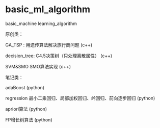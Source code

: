 ﻿basic_ml_algorithm
==================

basic_machine learning_algorithm

原创类：

GA_TSP : 用遗传算法解决旅行商问题	(c++)

decision_tree: C4.5决策树（只处理离散属性） (c++)

SVM&SMO  SMO算法实现  (c++)


笔记类：

adaBoost (python)

regression 最小二乘回归、局部加权回归、岭回归、前向逐步回归 (python)

apriori算法 (python)

FP增长树算法 (python)